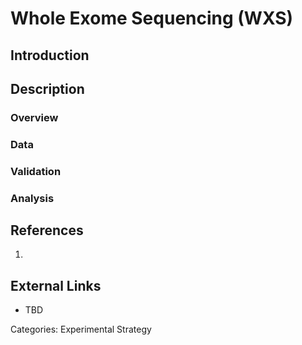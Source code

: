 # Whole Exome Sequencing (WXS) #
## Introduction ##
## Description ##
### Overview ###
### Data ###
### Validation ###
### Analysis ###
## References ##
1.

## External Links ##
* TBD

Categories: Experimental Strategy
